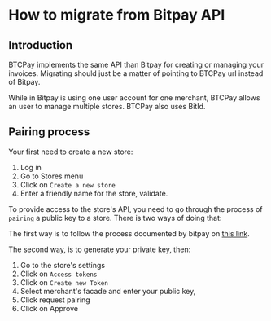 # How to migrate from Bitpay API

## Introduction

BTCPay implements the same API than Bitpay for creating or managing your invoices.
Migrating should just be a matter of pointing to BTCPay url instead of Bitpay.

While in Bitpay is using one user account for one merchant, BTCPay allows an user to manage multiple stores.
BTCPay also uses BitId.

## Pairing process

Your first need to create a new store:

1. Log in
2. Go to Stores menu
3. Click on `Create a new store`
4. Enter a friendly name for the store, validate.

To provide access to the store's API, you need to go through the process of `pairing` a public key to a store.
There is two ways of doing that:

The first way is to follow the process documented by bitpay on [this link](https://support.bitpay.com/hc/en-us/articles/115003001183-How-do-I-pair-my-client-and-create-a-token-).

The second way, is to generate your private key, then:

1. Go to the store's settings
2. Click on `Access tokens`
3. Click on `Create new Token`
4. Select merchant's facade and enter your public key,
5. Click request pairing
6. Click on Approve